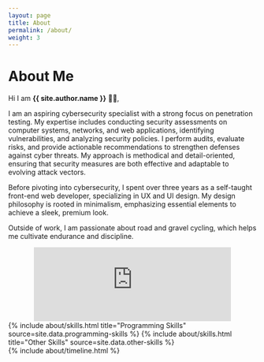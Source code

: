 ```yaml
---
layout: page
title: About
permalink: /about/
weight: 3
---
```


# **About Me**

Hi I am **{{ site.author.name }}** 👋🏻,

I am an aspiring cybersecurity specialist with a strong focus on penetration testing. My expertise includes conducting security assessments on computer systems, networks, and web applications, identifying vulnerabilities, and analyzing security policies. I perform audits, evaluate risks, and provide actionable recommendations to strengthen defenses against cyber threats. My approach is methodical and detail-oriented, ensuring that security measures are both effective and adaptable to evolving attack vectors.

Before pivoting into cybersecurity, I spent over three years as a self-taught front-end web developer, specializing in UX and UI design. My design philosophy is rooted in minimalism, emphasizing essential elements to achieve a sleek, premium look.

Outside of work, I am passionate about road and gravel cycling, which helps me cultivate endurance and discipline.

<div style="display: flex; justify-content: center; align-items: center; margin: 0 0; padding: 0 0; overflow: hidden; width: 100%; flex-wrap: wrap; gap: 20px;">
    <div style="display: flex; justify-content: center; align-items: center; overflow: hidden; width: fit-content; padding-bottom: 0;">
        <iframe src="https://tryhackme.com/api/v2/badges/public-profile?userPublicId=3057674" style="border: none; width: 45vw; max-width: 400px;"></iframe>
    </div>
</div>

<div class="row">
{% include about/skills.html title="Programming Skills" source=site.data.programming-skills %}
{% include about/skills.html title="Other Skills" source=site.data.other-skills %}
</div>

<div class="row">
{% include about/timeline.html %}
</div>
